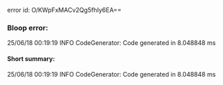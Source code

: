 error id: O/KWpFxMACv2Qg5fhIy6EA==
### Bloop error:

25/06/18 00:19:19 INFO CodeGenerator: Code generated in 8.048848 ms
#### Short summary: 

25/06/18 00:19:19 INFO CodeGenerator: Code generated in 8.048848 ms